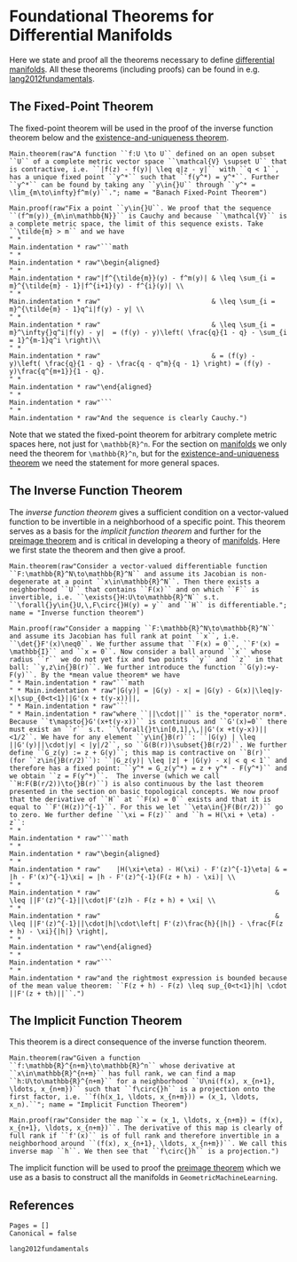 # Foundational Theorems for Differential Manifolds

Here we state and proof all the theorems necessary to define [differential manifolds](@ref "(Matrix) Manifolds"). All these theorems (including proofs) can be found in e.g. [lang2012fundamentals](@cite).

## The Fixed-Point Theorem 

The fixed-point theorem will be used in the proof of the inverse function theorem below and the [existence-and-uniqueness theorem](@ref "The Existence-And-Uniqueness Theorem"). 

```@eval
Main.theorem(raw"A function ``f:U \to U`` defined on an open subset ``U`` of a complete metric vector space ``\mathcal{V} \supset U`` that is contractive, i.e. ``|f(z) - f(y)| \leq q|z - y|`` with ``q < 1``, has a unique fixed point ``y^*`` such that ``f(y^*) = y^*``. Further ``y^*`` can be found by taking any ``y\in{}U`` through ``y^* = \lim_{m\to\infty}f^m(y)``."; name = "Banach Fixed-Point Theorem")
```

```@eval
Main.proof(raw"Fix a point ``y\in{}U``. We proof that the sequence ``(f^m(y))_{m\in\mathbb{N}}`` is Cauchy and because ``\mathcal{V}`` is a complete metric space, the limit of this sequence exists. Take ``\tilde{m} > m`` and we have
" *
Main.indentation * raw"```math
" *
Main.indentation * raw"\begin{aligned}
" *
Main.indentation * raw"|f^{\tilde{m}}(y) - f^m(y)| & \leq \sum_{i = m}^{\tilde{m} - 1}|f^{i+1}(y) - f^{i}(y)| \\
" *
Main.indentation * raw"                            & \leq \sum_{i = m}^{\tilde{m} - 1}q^i|f(y) - y| \\ 
" *
Main.indentation * raw"                            & \leq \sum_{i = m}^\infty{}q^i|f(y) - y|  = (f(y) - y)\left( \frac{q}{1 - q} - \sum_{i = 1}^{m-1}q^i \right)\\
" *
Main.indentation * raw"                            & = (f(y) - y)\left( \frac{q}{1 - q} - \frac{q - q^m}{q - 1} \right) = (f(y) - y)\frac{q^{m+1}}{1 - q}.
" *
Main.indentation * raw"\end{aligned} 
" *
Main.indentation * raw"```
" *
Main.indentation * raw"And the sequence is clearly Cauchy.")
```

Note that we stated the fixed-point theorem for arbitrary complete metric spaces here, not just for ``\mathbb{R}^n``. For the section on [manifolds](@ref "(Matrix) Manifolds") we only need the theorem for ``\mathbb{R}^n``, but for the [existence-and-uniqueness theorem](@ref "The Existence-And-Uniqueness Theorem") we need the statement for more general spaces. 


## The Inverse Function Theorem

The *inverse function theorem* gives a sufficient condition on a vector-valued function to be invertible in a neighborhood of a specific point. This theorem serves as a basis for the *implicit function theorem* and further for the [preimage theorem](@ref "The Preimage Theorem") and is critical in developing a theory of [manifolds](@ref "(Matrix) Manifolds"). Here we first state the theorem and then give a proof.

```@eval
Main.theorem(raw"Consider a vector-valued differentiable function ``F:\mathbb{R}^N\to\mathbb{R}^N`` and assume its Jacobian is non-degenerate at a point ``x\in\mathbb{R}^N``. Then there exists a neighborhood ``U`` that contains ``F(x)`` and on which ``F`` is invertible, i.e. ``\exists{}H:U\to\mathbb{R}^N`` s.t. ``\forall{}y\in{}U,\,F\circ{}H(y) = y`` and ``H`` is differentiable."; name = "Inverse function theorem")
```

```@eval
Main.proof(raw"Consider a mapping ``F:\mathbb{R}^N\to\mathbb{R}^N`` and assume its Jacobian has full rank at point ``x``, i.e. ``\det{}F'(x)\neq0``. We further assume that ``F(x) = 0``, ``F'(x) = \mathbb{I}`` and ``x = 0``. Now consider a ball around ``x`` whose radius ``r`` we do not yet fix and two points ``y`` and ``z`` in that ball: ``y,z\in{}B(r)``. We further introduce the function ``G(y):=y-F(y)``. By the *mean value theorem* we have 
" * Main.indentation * raw"```math 
" * Main.indentation * raw"|G(y)| = |G(y) - x| = |G(y) - G(x)|\leq|y-x|\sup_{0<t<1}||G'(x + t(y-x))||,
" * Main.indentation * raw"``` 
" * Main.indentation * raw"where ``||\cdot||`` is the *operator norm*. Because ``t\mapsto{}G'(x+t(y-x))`` is continuous and ``G'(x)=0`` there must exist an ``r`` s.t. ``\forall{}t\in[0,1],\,||G'(x +t(y-x))||<1/2``. We have for any element ``y\in{}B(r)``: ``|G(y) | \leq ||G'(y)||\cdot|y| < |y|/2``, so ``G(B(r))\subset{}B(r/2)``. We further define ``G_z(y) := z + G(y)``; this map is contractive on ``B(r)`` (for ``z\in{}B(r/2)``): ``|G_z(y)| \leq |z| + |G(y) - x| < q < 1`` and therefore has a fixed point: ``y^* = G_z(y^*) = z + y^* - F(y^*)`` and we obtain ``z = F(y^*)``.  The inverse (which we call ``H:F(B(r/2))\to{}B(r)``) is also continuous by the last theorem presented in the section on basic topological concepts. We now proof that the derivative of ``H`` at ``F(x) = 0`` exists and that it is equal to ``F'(H(z))^{-1}``. For this we let ``\eta\in{}F(B(r/2))`` go to zero. We further define ``\xi = F(z)`` and ``h = H(\xi + \eta) - z``:
" *
Main.indentation * raw"```math
" *
Main.indentation * raw"\begin{aligned}
" *
Main.indentation * raw"    |H(\xi+\eta) - H(\xi) - F'(z)^{-1}\eta| & = |h - F'(x)^{-1}\xi| = |h - F'(z)^{-1}(F(z + h) - \xi)| \\
" *
Main.indentation * raw"                                            & \leq ||F'(z)^{-1}||\cdot|F'(z)h - F(z + h) + \xi| \\
" *
Main.indentation * raw"                                            & \leq ||F'(z)^{-1}||\cdot|h|\cdot\left| F'(z)\frac{h}{|h|} - \frac{F(z + h) - \xi}{|h|} \right|,
" *
Main.indentation * raw"\end{aligned}
" *
Main.indentation * raw"```
" * 
Main.indentation * raw"and the rightmost expression is bounded because of the mean value theorem: ``F(z + h) - F(z) \leq sup_{0<t<1}|h| \cdot ||F'(z + th)||``.")
```

## The Implicit Function Theorem 

This theorem is a direct consequence of the inverse function theorem. 

```@eval
Main.theorem(raw"Given a function ``f:\mathbb{R}^{n+m}\to\mathbb{R}^n`` whose derivative at ``x\in\mathbb{R}^{n+m}`` has full rank, we can find a map ``h:U\to\mathbb{R}^{n+m}`` for a neighborhood ``U\ni(f(x), x_{n+1}, \ldots, x_{n+m})`` such that ``f\circ{}h`` is a projection onto the first factor, i.e. ``f(h(x_1, \ldots, x_{n+m})) = (x_1, \ldots, x_n).``"; name = "Implicit Function Theorem")
```

```@eval
Main.proof(raw"Consider the map ``x = (x_1, \ldots, x_{n+m}) = (f(x), x_{n+1}, \ldots, x_{n+m})``. The derivative of this map is clearly of full rank if ``f'(x)`` is of full rank and therefore invertible in a neighborhood around ``(f(x), x_{n+1}, \ldots, x_{n+m})``. We call this inverse map ``h``. We then see that ``f\circ{}h`` is a projection.")
```

The implicit function will be used to proof the [preimage theorem](@ref "The Preimage Theorem") which we use as a basis to construct all the manifolds in `GeometricMachineLearning`.

## References

```@bibliography
Pages = []
Canonical = false

lang2012fundamentals
```


